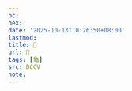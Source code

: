 ```yaml
---
bc:
hex:
date: '2025-10-13T10:26:50+08:00'
lastmod:
title: 􂤟
url: 􂤟
tags: [龜]
src: DCCV
note:
---
```

